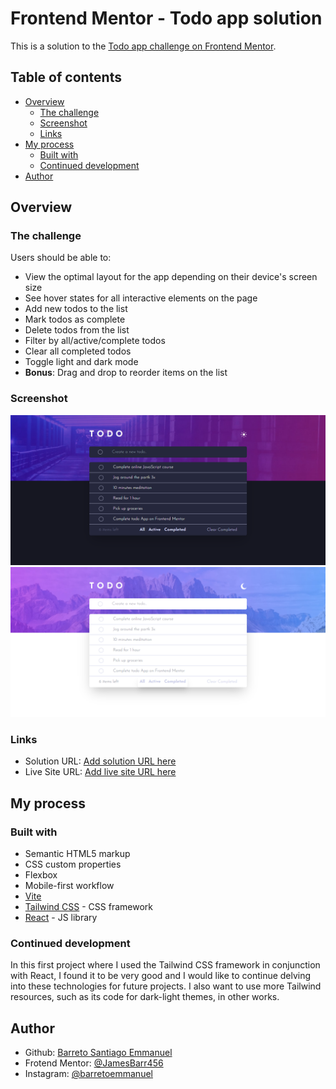 # Frontend Mentor - Todo app solution

This is a solution to the [Todo app challenge on Frontend Mentor](https://www.frontendmentor.io/challenges/todo-app-Su1_KokOW).

## Table of contents

- [Overview](#overview)
  - [The challenge](#the-challenge)
  - [Screenshot](#screenshot)
  - [Links](#links)
- [My process](#my-process)
  - [Built with](#built-with)
  - [Continued development](#continued-development)
- [Author](#author)
## Overview

### The challenge

Users should be able to:

- View the optimal layout for the app depending on their device's screen size
- See hover states for all interactive elements on the page
- Add new todos to the list
- Mark todos as complete
- Delete todos from the list
- Filter by all/active/complete todos
- Clear all completed todos
- Toggle light and dark mode
- **Bonus**: Drag and drop to reorder items on the list

### Screenshot

![Todo app Dark Theme](./src/assets/screenshots/Screenshot%20Theme%20Dark.png)
![Todo app Light Theme](./src/assets/screenshots/Screenshot%20Theme%20Light.png)

### Links

- Solution URL: [Add solution URL here](https://github.com/JamesBarr456/TODO)
- Live Site URL: [Add live site URL here](https://tasklistbarreto.netlify.app/)

## My process

### Built with

- Semantic HTML5 markup
- CSS custom properties
- Flexbox
- Mobile-first workflow
- [Vite](https://vitejs.dev/)
- [Tailwind CSS](https://tailwindcss.com/) - CSS framework
- [React](https://reactjs.org/) - JS library

### Continued development

In this first project where I used the Tailwind CSS framework in conjunction with React, I found it to be very good and I would like to continue delving into these technologies for future projects. I also want to use more Tailwind resources, such as its code for dark-light themes, in other works.


## Author

- Github:  [Barreto Santiago Emmanuel](https://github.com/JamesBarr456)
- Frotend Mentor:  [@JamesBarr456](https://www.frontendmentor.io/profile/JamesBarr456)
- Instagram: [@barretoemmanuel](https://www.instagram.com/barretoemmanuel/)

